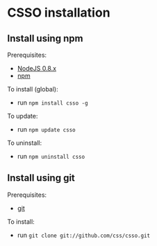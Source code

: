 # CSSO installation

## Install using npm

Prerequisites:

* [NodeJS 0.8.x](http://nodejs.org)
* [npm](http://github.com/isaacs/npm/)

To install (global):

* run `npm install csso -g`

To update:

* run `npm update csso`

To uninstall:

* run `npm uninstall csso`

## Install using git

Prerequisites:

* [git](http://git-scm.com/)

To install:

* run `git clone git://github.com/css/csso.git`

